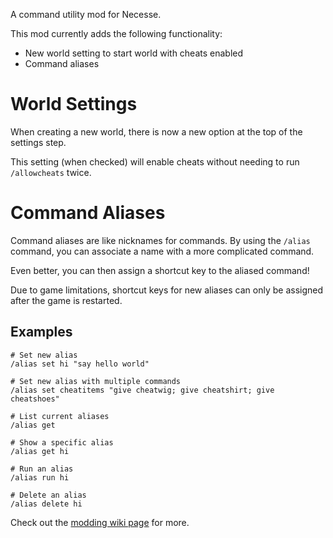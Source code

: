 A command utility mod for Necesse.

This mod currently adds the following functionality:

- New world setting to start world with cheats enabled
- Command aliases

# World Settings

When creating a new world, there is now a new option at the top of the settings step.

This setting (when checked) will enable cheats without needing to run `/allowcheats` twice.

# Command Aliases

Command aliases are like nicknames for commands.
By using the `/alias` command, you can associate a name with a more complicated command.

Even better, you can then assign a shortcut key to the aliased command!

Due to game limitations, shortcut keys for new aliases can only be assigned after the game is restarted.

## Examples

```
# Set new alias
/alias set hi "say hello world"

# Set new alias with multiple commands
/alias set cheatitems "give cheatwig; give cheatshirt; give cheatshoes"

# List current aliases
/alias get

# Show a specific alias
/alias get hi

# Run an alias
/alias run hi

# Delete an alias
/alias delete hi
```

Check out the [modding wiki page](https://necessewiki.com/Modding) for more.
